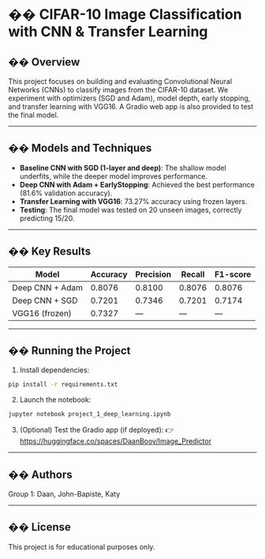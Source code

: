 # �� CIFAR-10 Image Classification with CNN & Transfer Learning

## �� Overview

This project focuses on building and evaluating Convolutional Neural Networks (CNNs) to classify images from the CIFAR-10 dataset. We experiment with optimizers (SGD and Adam), model depth, early stopping, and transfer learning with VGG16. A Gradio web app is also provided to test the final model.

---

## �� Models and Techniques

- **Baseline CNN with SGD (1-layer and deep)**: The shallow model underfits, while the deeper model improves performance.
- **Deep CNN with Adam + EarlyStopping**: Achieved the best performance (81.6% validation accuracy).
- **Transfer Learning with VGG16**: 73.27% accuracy using frozen layers.
- **Testing**: The final model was tested on 20 unseen images, correctly predicting 15/20.

---

## �� Key Results

| Model             | Accuracy | Precision | Recall | F1-score |
|------------------|----------|-----------|--------|----------|
| Deep CNN + Adam  | 0.8076   | 0.8100    | 0.8076 | 0.8076   |
| Deep CNN + SGD   | 0.7201   | 0.7346    | 0.7201 | 0.7174   |
| VGG16 (frozen)   | 0.7327   |    —      |   —    |    —     |

---

## �� Running the Project

1. Install dependencies:
```bash
pip install -r requirements.txt
```

2. Launch the notebook:
```bash
jupyter notebook project_1_deep_learning.ipynb
```

3. (Optional) Test the Gradio app (if deployed):
👉 https://huggingface.co/spaces/DaanBooy/Image_Predictor

---

## �� Authors

Group 1: Daan, John-Bapiste, Katy

---

## �� License

This project is for educational purposes only.
